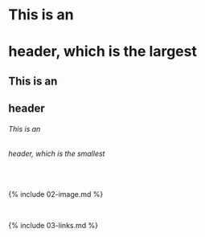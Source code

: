 # This is an <h1> header, which is the largest
## This is an <h2> header
###### This is an <h6> header, which is the smallest
  



<br>

{% include 02-image.md %}

<br>

{% include 03-links.md %}

